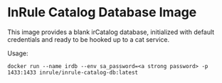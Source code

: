 # InRule Catalog Database Image

This image provides a blank irCatalog database, initialized with default credentials and ready to be hooked up to a cat service.

Usage:

`docker run --name irdb --env sa_password=<a strong password> -p 1433:1433 inrule/inrule-catalog-db:latest`
